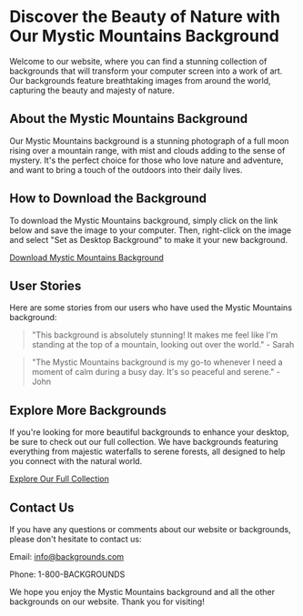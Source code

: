 <!--font:Open Sans-->

# Discover the Beauty of Nature with Our Mystic Mountains Background

Welcome to our website, where you can find a stunning collection of backgrounds that will transform your computer screen into a work of art. Our backgrounds feature breathtaking images from around the world, capturing the beauty and majesty of nature.

## About the Mystic Mountains Background

Our Mystic Mountains background is a stunning photograph of a full moon rising over a mountain range, with mist and clouds adding to the sense of mystery. It's the perfect choice for those who love nature and adventure, and want to bring a touch of the outdoors into their daily lives.

## How to Download the Background

To download the Mystic Mountains background, simply click on the link below and save the image to your computer. Then, right-click on the image and select "Set as Desktop Background" to make it your new background.

[Download Mystic Mountains Background](#)

## User Stories

Here are some stories from our users who have used the Mystic Mountains background:

> "This background is absolutely stunning! It makes me feel like I'm standing at the top of a mountain, looking out over the world." - Sarah

> "The Mystic Mountains background is my go-to whenever I need a moment of calm during a busy day. It's so peaceful and serene." - John

## Explore More Backgrounds

If you're looking for more beautiful backgrounds to enhance your desktop, be sure to check out our full collection. We have backgrounds featuring everything from majestic waterfalls to serene forests, all designed to help you connect with the natural world.

[Explore Our Full Collection](#)

## Contact Us

If you have any questions or comments about our website or backgrounds, please don't hesitate to contact us:

Email: [info@backgrounds.com](mailto:info@backgrounds.com)

Phone: 1-800-BACKGROUNDS

We hope you enjoy the Mystic Mountains background and all the other backgrounds on our website. Thank you for visiting!

<!--

Write me content for website with wallpaper which alt text is:

"A photograph of a full moon rising over a mountain range, with mist and clouds adding to the sense of mystery."

The name/title of the page should not be 1:1 copy of the alt text but rather a real content of the website which is using this wallpaper.

- Use markdown format 
- Start with heading
- Heading should be short and concise
- The content should look like a real website 
- The website should not be about the wallpaper, wallpaper is just a related background
- Heading should be contain work "wallpaper" or "background"
- Include real sections like references, contact, user stories, etc. use things relevant to the page purpose.
- Feel free to use structure like headings, bullets, numbering, blockquotes, paragraphs, horizontal lines, etc.
- You can use formatting like bold or _italic_
- You can include UTF-8 emojis
- Links should be only #hash anchors (and you can refer to the document itself)
- Do not include images


---


# Mystic Mountains Wallpaper for Your Desktop Background

Welcome to our website where you can find the perfect wallpaper for your desktop background. Our collection of wallpapers includes stunning images from around the world that will transform your computer screen into a work of art.

## About the Mystic Mountains Wallpaper

Our Mystic Mountains wallpaper features a breathtaking photograph of a full moon rising over a mountain range. The mist and clouds add to the sense of mystery, making it the perfect choice for those who love nature and adventure.

## How to Download the Wallpaper

To download the Mystic Mountains wallpaper, simply click on the link below and save the image to your computer. Then, right-click on the image and select "Set as Desktop Background" to make it your new wallpaper.

[Download Mystic Mountains Wallpaper](#)

## User Stories

Here are some stories from our users who have used the Mystic Mountains wallpaper:

> "I love this wallpaper! Every time I turn on my computer, I feel like I'm transported to another world. It's so peaceful and calming." - Sarah

> "The Mystic Mountains wallpaper is my go-to whenever I need to focus on work. It helps me stay motivated and inspired throughout the day." - John

## References

If you're interested in learning more about the photographer behind the Mystic Mountains wallpaper, check out their website:

[Photographer Website](#)

## Contact Us

If you have any questions or comments about our website or wallpapers, please don't hesitate to contact us:

Email: [info@wallpapers.com](mailto:info@wallpapers.com)

Phone: 1-800-WALLPAPERS

We hope you enjoy the Mystic Mountains wallpaper and all the other wallpapers on our website. Thank you for visiting!


---


Heading should not include word "wallpaper". The website should not be about the wallpaper itself, wallpaper is just a related background, rewrite whole content.


---


# Discover the Beauty of Nature with Our Mystic Mountains Background

Welcome to our website, where you can find a stunning collection of backgrounds that will transform your computer screen into a work of art. Our backgrounds feature breathtaking images from around the world, capturing the beauty and majesty of nature.

## About the Mystic Mountains Background

Our Mystic Mountains background is a stunning photograph of a full moon rising over a mountain range, with mist and clouds adding to the sense of mystery. It's the perfect choice for those who love nature and adventure, and want to bring a touch of the outdoors into their daily lives.

## How to Download the Background

To download the Mystic Mountains background, simply click on the link below and save the image to your computer. Then, right-click on the image and select "Set as Desktop Background" to make it your new background.

[Download Mystic Mountains Background](#)

## User Stories

Here are some stories from our users who have used the Mystic Mountains background:

> "This background is absolutely stunning! It makes me feel like I'm standing at the top of a mountain, looking out over the world." - Sarah

> "The Mystic Mountains background is my go-to whenever I need a moment of calm during a busy day. It's so peaceful and serene." - John

## Explore More Backgrounds

If you're looking for more beautiful backgrounds to enhance your desktop, be sure to check out our full collection. We have backgrounds featuring everything from majestic waterfalls to serene forests, all designed to help you connect with the natural world.

[Explore Our Full Collection](#)

## Contact Us

If you have any questions or comments about our website or backgrounds, please don't hesitate to contact us:

Email: [info@backgrounds.com](mailto:info@backgrounds.com)

Phone: 1-800-BACKGROUNDS

We hope you enjoy the Mystic Mountains background and all the other backgrounds on our website. Thank you for visiting!

-->
